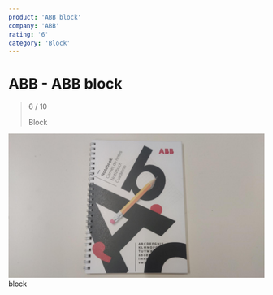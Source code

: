 ```yaml
---
product: 'ABB block'
company: 'ABB'
rating: '6'
category: 'Block'
---
```


# ABB - ABB block
>
> 6 / 10
>
> Block

![ABB block](assets\abb-abb-block-7129a87a-8cb2-45a2-8692-df2d2bb836b3.jpg)
block
